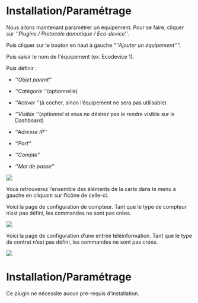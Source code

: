 Installation/Paramétrage
========================

Nous allons maintenant paramétrer un équipement. Pour se faire, cliquer
sur *''Plugins / Protocole domotique / Eco-device*''.

Puis cliquer sur le bouton en haut à gauche "*''Ajouter un
équipement*''".

Puis saisir le nom de l'équipement (ex. Ecodevice 1).

Puis définir :

-   *''Objet parent*''

-   *''Catégorie '*'(optionnelle)

-   *''Activer '*'(à cocher, sinon l’équipement ne sera pas utilisable)

-   *''Visible '*'(optionnel si vous ne désirez pas le rendre visible sur
    le Dashboard)

-   *''Adresse IP*''

-   *''Port*''

-   *''Compte*''

-   *''Mot de passe*''

![](../images/ecodevice_screenshot1.jpg)

Vous retrouverez l’ensemble des éléments de la carte dans le menu à
gauche en cliquant sur l’icône de celle-ci.

Voici la page de configuration de compteur. Tant que le type de compteur
n’est pas défini, les commandes ne sont pas crées.

![](../images/ecodevice_screenshot4.jpg)

Voici la page de configuration d’une entrée téléinformation. Tant que le
type de contrat n’est pas défini, les commandes ne sont pas crées.

![](../images/ecodevice_screenshot5.jpg)

Installation/Paramétrage
========================

Ce plugin ne nécessite aucun pré-requis d’installation.
